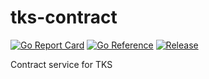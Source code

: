 # tks-contract

[![Go Report Card](https://goreportcard.com/badge/github.com/golang-standards/project-layout?style=flat-square)](https://goreportcard.com/report/github.com/golang-standards/project-layout)
[![Go Reference](https://pkg.go.dev/badge/github.com/openinfradev/tks-contract.svg)](https://pkg.go.dev/github.com/openinfradev/tks-contract)
[![Release](https://img.shields.io/github/release/golang-standards/project-layout.svg?style=flat-square)](https://github.com/golang-standards/project-layout/releases/latest)

Contract service for TKS
